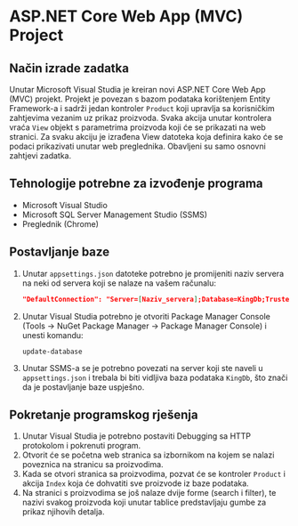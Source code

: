 # ASP.NET Core Web App (MVC) Project

## Način izrade zadatka

Unutar Microsoft Visual Studia je kreiran novi ASP.NET Core Web App (MVC) projekt. Projekt je povezan s bazom podataka korištenjem Entity Framework-a i sadrži jedan kontroler `Product` koji upravlja sa korisničkim zahtjevima vezanim uz prikaz proizvoda. Svaka akcija unutar kontrolera vraća `View` objekt s parametrima proizvoda koji će se prikazati na web stranici. Za svaku akciju je izrađena View datoteka koja definira kako će se podaci prikazivati unutar web preglednika. Obavljeni su samo osnovni zahtjevi zadatka.

## Tehnologije potrebne za izvođenje programa

- Microsoft Visual Studio
- Microsoft SQL Server Management Studio (SSMS)
- Preglednik (Chrome)

## Postavljanje baze

1. Unutar `appsettings.json` datoteke potrebno je promijeniti naziv servera na neki od servera koji se nalaze na vašem računalu:
    ```json
    "DefaultConnection": "Server=[Naziv_servera];Database=KingDb;Trusted_Connection=True;TrustServerCertificate=True""
    ```
2. Unutar Visual Studia potrebno je otvoriti Package Manager Console (Tools -> NuGet Package Manager -> Package Manager Console) i unesti komandu:
    ```shell
    update-database
    ```
3. Unutar SSMS-a se je potrebno povezati na server koji ste naveli u `appsettings.json` i trebala bi biti vidljiva baza podataka `KingDb`, što znači da je postavljanje baze uspješno.

## Pokretanje programskog rješenja

1. Unutar Visual Studia je potrebno postaviti Debugging sa HTTP protokolom i pokrenuti program.
2. Otvorit će se početna web stranica sa izbornikom na kojem se nalazi poveznica na stranicu sa proizvodima.
3. Kada se otvori stranica sa proizvodima, pozvat će se kontroler `Product` i akcija `Index` koja će dohvatiti sve proizvode iz baze podataka.
4. Na stranici s proizvodima se još nalaze dvije forme (search i filter), te nazivi svakog proizvoda koji unutar tablice predstavljaju gumbe za prikaz njihovih detalja.
